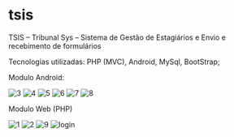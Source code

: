 # tsis
TSIS – Tribunal Sys – Sistema de Gestão de Estagiários e Envio e recebimento de formulários

Tecnologias utilizadas: PHP (MVC), Android, MySql, BootStrap;

Modulo Android:

![3](https://user-images.githubusercontent.com/35781248/35366585-61c1c44e-0161-11e8-9a90-71afe2e1935d.jpg)
![4](https://user-images.githubusercontent.com/35781248/35366586-61e92494-0161-11e8-84cb-d9fe7fdd327a.jpg)
![5](https://user-images.githubusercontent.com/35781248/35366587-621029cc-0161-11e8-9e0e-ba8c5364fef9.jpg)
![6](https://user-images.githubusercontent.com/35781248/35366588-62377ff4-0161-11e8-8fc5-86cfb7fbd410.jpg)
![7](https://user-images.githubusercontent.com/35781248/35366589-626e6578-0161-11e8-90fb-1830741bba3e.jpg)
![8](https://user-images.githubusercontent.com/35781248/35366590-62cf5eaa-0161-11e8-8f62-73f26da04ab3.jpg)

Modulo Web (PHP)

![1](https://user-images.githubusercontent.com/35781248/35366660-b2f0b73a-0161-11e8-87ae-49ef1b34b128.jpg)
![2](https://user-images.githubusercontent.com/35781248/35366662-b32eb530-0161-11e8-9764-2e01e6d86383.jpg)
![9](https://user-images.githubusercontent.com/35781248/35366663-b3552602-0161-11e8-844c-25eab637b09b.jpg)
![login](https://user-images.githubusercontent.com/35781248/35410748-874ab422-01fd-11e8-9d90-96781a776f03.jpg)



